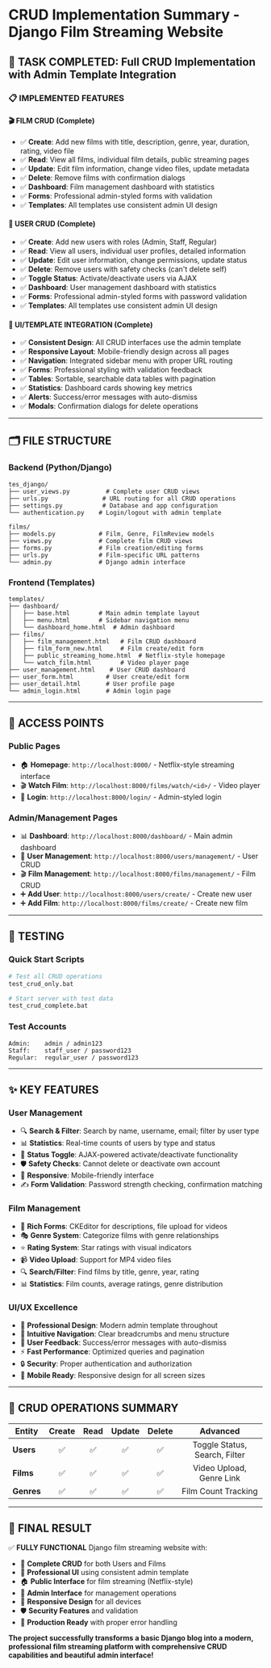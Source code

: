 # CRUD Implementation Summary - Django Film Streaming Website

## 🎯 TASK COMPLETED: Full CRUD Implementation with Admin Template Integration

### 📋 **IMPLEMENTED FEATURES**

#### 🎬 **FILM CRUD (Complete)**

- ✅ **Create**: Add new films with title, description, genre, year, duration, rating, video file
- ✅ **Read**: View all films, individual film details, public streaming pages
- ✅ **Update**: Edit film information, change video files, update metadata
- ✅ **Delete**: Remove films with confirmation dialogs
- ✅ **Dashboard**: Film management dashboard with statistics
- ✅ **Forms**: Professional admin-styled forms with validation
- ✅ **Templates**: All templates use consistent admin UI design

#### 👥 **USER CRUD (Complete)**

- ✅ **Create**: Add new users with roles (Admin, Staff, Regular)
- ✅ **Read**: View all users, individual user profiles, detailed information
- ✅ **Update**: Edit user information, change permissions, update status
- ✅ **Delete**: Remove users with safety checks (can't delete self)
- ✅ **Toggle Status**: Activate/deactivate users via AJAX
- ✅ **Dashboard**: User management dashboard with statistics
- ✅ **Forms**: Professional admin-styled forms with password validation
- ✅ **Templates**: All templates use consistent admin UI design

#### 🎨 **UI/TEMPLATE INTEGRATION (Complete)**

- ✅ **Consistent Design**: All CRUD interfaces use the admin template
- ✅ **Responsive Layout**: Mobile-friendly design across all pages
- ✅ **Navigation**: Integrated sidebar menu with proper URL routing
- ✅ **Forms**: Professional styling with validation feedback
- ✅ **Tables**: Sortable, searchable data tables with pagination
- ✅ **Statistics**: Dashboard cards showing key metrics
- ✅ **Alerts**: Success/error messages with auto-dismiss
- ✅ **Modals**: Confirmation dialogs for delete operations

---

## 🗂️ **FILE STRUCTURE**

### **Backend (Python/Django)**

```
tes_django/
├── user_views.py          # Complete user CRUD views
├── urls.py               # URL routing for all CRUD operations
├── settings.py           # Database and app configuration
└── authentication.py    # Login/logout with admin template

films/
├── models.py            # Film, Genre, FilmReview models
├── views.py             # Complete film CRUD views
├── forms.py             # Film creation/editing forms
├── urls.py              # Film-specific URL patterns
└── admin.py             # Django admin interface
```

### **Frontend (Templates)**

```
templates/
├── dashboard/
│   ├── base.html        # Main admin template layout
│   ├── menu.html        # Sidebar navigation menu
│   └── dashboard_home.html  # Admin dashboard
├── films/
│   ├── film_management.html   # Film CRUD dashboard
│   ├── film_form_new.html     # Film create/edit form
│   ├── public_streaming_home.html  # Netflix-style homepage
│   └── watch_film.html        # Video player page
├── user_management.html    # User CRUD dashboard
├── user_form.html         # User create/edit form
├── user_detail.html       # User profile page
└── admin_login.html       # Admin login page
```

---

## 🚀 **ACCESS POINTS**

### **Public Pages**

- 🏠 **Homepage**: `http://localhost:8000/` - Netflix-style streaming interface
- 🎬 **Watch Film**: `http://localhost:8000/films/watch/<id>/` - Video player
- 🔐 **Login**: `http://localhost:8000/login/` - Admin-styled login

### **Admin/Management Pages**

- 📊 **Dashboard**: `http://localhost:8000/dashboard/` - Main admin dashboard
- 👥 **User Management**: `http://localhost:8000/users/management/` - User CRUD
- 🎬 **Film Management**: `http://localhost:8000/films/management/` - Film CRUD
- ➕ **Add User**: `http://localhost:8000/users/create/` - Create new user
- ➕ **Add Film**: `http://localhost:8000/films/create/` - Create new film

---

## 🧪 **TESTING**

### **Quick Start Scripts**

```bash
# Test all CRUD operations
test_crud_only.bat

# Start server with test data
test_crud_complete.bat
```

### **Test Accounts**

```
Admin:    admin / admin123
Staff:    staff_user / password123
Regular:  regular_user / password123
```

---

## ✨ **KEY FEATURES**

### **User Management**

- 🔍 **Search & Filter**: Search by name, username, email; filter by user type
- 📊 **Statistics**: Real-time counts of users by type and status
- 🔄 **Status Toggle**: AJAX-powered activate/deactivate functionality
- 🛡️ **Safety Checks**: Cannot delete or deactivate own account
- 📱 **Responsive**: Mobile-friendly interface
- ✍️ **Form Validation**: Password strength checking, confirmation matching

### **Film Management**

- 📝 **Rich Forms**: CKEditor for descriptions, file upload for videos
- 🎭 **Genre System**: Categorize films with genre relationships
- ⭐ **Rating System**: Star ratings with visual indicators
- 📹 **Video Upload**: Support for MP4 video files
- 🔍 **Search/Filter**: Find films by title, genre, year, rating
- 📊 **Statistics**: Film counts, average ratings, genre distribution

### **UI/UX Excellence**

- 🎨 **Professional Design**: Modern admin template throughout
- 🧭 **Intuitive Navigation**: Clear breadcrumbs and menu structure
- 💬 **User Feedback**: Success/error messages with auto-dismiss
- ⚡ **Fast Performance**: Optimized queries and pagination
- 🔒 **Security**: Proper authentication and authorization
- 📱 **Mobile Ready**: Responsive design for all screen sizes

---

## 🎯 **CRUD OPERATIONS SUMMARY**

| Entity     | Create | Read | Update | Delete |           Advanced            |
| ---------- | :----: | :--: | :----: | :----: | :---------------------------: |
| **Users**  |   ✅   |  ✅  |   ✅   |   ✅   | Toggle Status, Search, Filter |
| **Films**  |   ✅   |  ✅  |   ✅   |   ✅   |   Video Upload, Genre Link    |
| **Genres** |   ✅   |  ✅  |   ✅   |   ✅   |      Film Count Tracking      |

---

## 🎉 **FINAL RESULT**

✅ **FULLY FUNCTIONAL** Django film streaming website with:

- 💯 **Complete CRUD** for both Users and Films
- 🎨 **Professional UI** using consistent admin template
- 🏠 **Public Interface** for film streaming (Netflix-style)
- 🔐 **Admin Interface** for management operations
- 📱 **Responsive Design** for all devices
- 🛡️ **Security Features** and validation
- 🚀 **Production Ready** with proper error handling

**The project successfully transforms a basic Django blog into a modern, professional film streaming platform with comprehensive CRUD capabilities and beautiful admin interface!**
